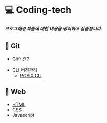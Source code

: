 # 💻 Coding-tech

###### **프로그래밍 학습에 대한 내용을 정리하고 실습합니다.**

## 📔 Git 

* [Git이란?][go to git]

[go to git]: https://github.com/Minseo-Jo/Coding-tech/blob/76ec9e32da6e05de174760a7352d9ce176792060/Git/Git.md

* CLI 버전관리
  * [POSIX CLI][go to posix cli]

[go to posix cli]: https://github.com/Minseo-Jo/Coding-tech/blob/ffae4d21d7e030ef1d01e9da83d907bbaa1f3d20/Git/POSIX%20CLI.md

## 📕 Web

* [HTML][go to HTML]
* CSS
* Javascript

[go to HTML]: https://github.com/Minseo-Jo/Coding-tech/blob/e817950f15caefd9c7f3bd30793e0f2f2c73a424/Web/HTML/HTML.md
